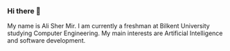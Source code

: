 ### Hi there 👋
My name is Ali Sher Mir.
I am currently a freshman at Bilkent University studying Computer Engineering.
My main interests are Artificial Intelligence and software development.
<!--
**Ali-Sher-16512/Ali-Sher-16512** is a ✨ _special_ ✨ repository because its `README.md` (this file) appears on your GitHub profile.

Here are some ideas to get you started:

- 🔭 I’m currently working on ...
- 🌱 I’m currently learning ...
- 👯 I’m looking to collaborate on ...
- 🤔 I’m looking for help with ...
- 💬 Ask me about ...
- 📫 How to reach me: ...
- 😄 Pronouns: ...
- ⚡ Fun fact: ...
-->

